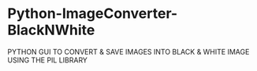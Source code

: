 # Python-ImageConverter-BlackNWhite
PYTHON GUI TO CONVERT &amp; SAVE IMAGES INTO BLACK &amp; WHITE IMAGE USING THE PIL LIBRARY
